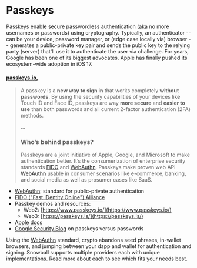 # Passkeys

Passkeys enable secure passwordless authentication (aka no more usernames or passwords) using cryptography. Typically, an authenticator -- can be your device, password manager, or (edge case locally via) browser -- generates a public-private key pair and sends the public key to the relying party (server) that'll use it to authenticate the user via challenge. For years, Google has been one of its biggest advocates. Apple has finally pushed its ecosystem-wide adoption in iOS 17.&#x20;

#### [passkeys.io](https://www.passkeys.io/),

> A passkey is a **new way to sign in** that works completely **without passwords**. By using the security capabilities of your devices like Touch ID and Face ID, passkeys are way **more secure** and **easier to use** than both passwords and all current 2-factor authentication (2FA) methods.
>
> ...
>
> ### Who’s behind passkeys? <a href="#who-s-behind-passkeys" id="who-s-behind-passkeys"></a>
>
> Passkeys are a joint initiative of Apple, Google, and Microsoft to make authentication better. It’s the consumerization of enterprise security standards [FIDO](https://fidoalliance.org/) and [WebAuthn](https://www.w3.org/TR/webauthn-2/). Passkeys make proven web API [WebAuthn](https://www.w3.org/TR/webauthn-2/) usable in consumer scenarios like e-commerce, banking, and social media as well as prosumer cases like SaaS.

* [WebAuthn](https://www.w3.org/TR/webauthn-2/): standard for public-private authentication
* [FIDO ("Fast IDentity Online") Alliance](https://fidoalliance.org/)
* Passkey demos and resources:
  * Web2: [https://www.passkeys.io/](https://www.passkeys.io/)
  * Web3: [https://passkeys.is/](https://passkeys.is/)
* [Apple docs](https://developer.apple.com/documentation/authenticationservices/public-private\_key\_authentication)
* [Google Security Blog](https://security.googleblog.com/2023/05/making-authentication-faster-than-ever.html) on passkeys versus passwords

Using the [WebAuthn](https://www.w3.org/TR/webauthn-2/) standard, crypto abandons seed phrases, in-wallet browsers, and jumping between your dapp and wallet for authentication and signing. Snowball supports multiple providers each with unique implementations. Read more about each to see which fits your needs best.
